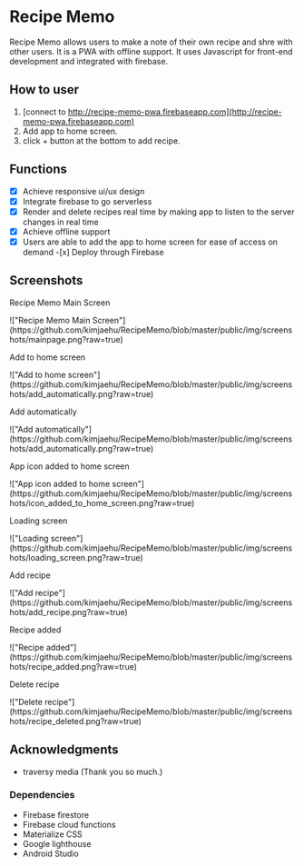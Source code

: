 # Recipe Memo

Recipe Memo allows users to make a note of their own recipe and shre with other users. It is a PWA with offline support. It uses Javascript for front-end development and integrated with firebase.

## How to user

1. [connect to http://recipe-memo-pwa.firebaseapp.com](http://recipe-memo-pwa.firebaseapp.com)
2. Add app to home screen.
3. click + button at the bottom to add recipe.

## Functions

- [x] Achieve responsive ui/ux design
- [x] Integrate firebase to go serverless
- [x] Render and delete recipes real time by making app to listen to the server changes in real time
- [x] Achieve offline support
- [x] Users are able to add the app to home screen for ease of access on demand -[x] Deploy through Firebase

## Screenshots

<p>Recipe Memo Main Screen</p>
!["Recipe Memo Main Screen"](https://github.com/kimjaehu/RecipeMemo/blob/master/public/img/screenshots/mainpage.png?raw=true)

<p>Add to home screen</p>
!["Add to home screen"](https://github.com/kimjaehu/RecipeMemo/blob/master/public/img/screenshots/add_automatically.png?raw=true)

<p>Add automatically</p>
!["Add automatically"](https://github.com/kimjaehu/RecipeMemo/blob/master/public/img/screenshots/add_automatically.png?raw=true)

<p>App icon added to home screen</p>
!["App icon added to home screen"](https://github.com/kimjaehu/RecipeMemo/blob/master/public/img/screenshots/icon_added_to_home_screen.png?raw=true)

<p>Loading screen</p>
!["Loading screen"](https://github.com/kimjaehu/RecipeMemo/blob/master/public/img/screenshots/loading_screen.png?raw=true)

<p>Add recipe</p>
!["Add recipe"](https://github.com/kimjaehu/RecipeMemo/blob/master/public/img/screenshots/add_recipe.png?raw=true)

<p>Recipe added</p>
!["Recipe added"](https://github.com/kimjaehu/RecipeMemo/blob/master/public/img/screenshots/recipe_added.png?raw=true)

<p>Delete recipe</p>
!["Delete recipe"](https://github.com/kimjaehu/RecipeMemo/blob/master/public/img/screenshots/recipe_deleted.png?raw=true)

## Acknowledgments

- traversy media (Thank you so much.)

### Dependencies

- Firebase firestore
- Firebase cloud functions
- Materialize CSS
- Google lighthouse
- Android Studio
